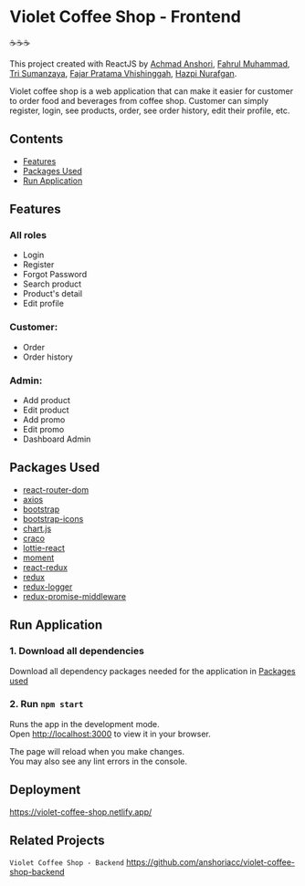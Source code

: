# Violet Coffee Shop - Frontend

☕☕☕

This project created with ReactJS by [Achmad Anshori](https://github.com/anshoriacc), [Fahrul Muhammad](https://github.com/fahrul-muhammad), [Tri Sumanzaya](https://github.com/Trisumanzaya93), [Fajar Pratama Vhishinggah](https://github.com/ikehikeh151), [Hazpi Nurafgan](https://github.com/Hazgn).

Violet coffee shop is a web application that can make it easier for customer to order food and beverages from coffee shop. Customer can simply register, login, see products, order, see order history, edit their profile, etc.

## Contents

- [Features](#features)
- [Packages Used](#packages-used)
- [Run Application](#run-application)

## Features

### All roles

- Login
- Register
- Forgot Password
- Search product
- Product's detail
- Edit profile

### Customer:

- Order
- Order history

### Admin:

- Add product
- Edit product
- Add promo
- Edit promo
- Dashboard Admin

## Packages Used

- [react-router-dom](npmjs.com/package/react-router-dom)
- [axios](npmjs.com/package/axios)
- [bootstrap](npmjs.com/package/bootstrap)
- [bootstrap-icons](npmjs.com/package/bootstrap-icons)
- [chart.js](npmjs.com/package/chart.js)
- [craco](npmjs.com/package/craco)
- [lottie-react](npmjs.com/package/lottie-react)
- [moment](npmjs.com/package/moment)
- [react-redux](npmjs.com/package/react-redux)
- [redux](npmjs.com/package/redux)
- [redux-logger](npmjs.com/package/redux-logger)
- [redux-promise-middleware](npmjs.com/package/redux-promise-middleware)

## Run Application

### 1. Download all dependencies

Download all dependency packages needed for the application in [Packages used](#packages-used)

### 2. Run `npm start`

Runs the app in the development mode.\
Open [http://localhost:3000](http://localhost:3000) to view it in your browser.

The page will reload when you make changes.\
You may also see any lint errors in the console.

## Deployment
<https://violet-coffee-shop.netlify.app/>

## Related Projects
`Violet Coffee Shop - Backend` <https://github.com/anshoriacc/violet-coffee-shop-backend>